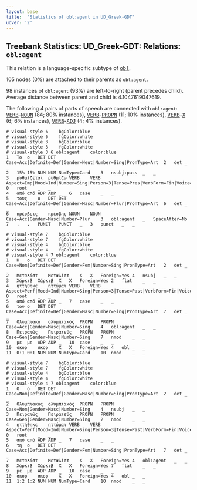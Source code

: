 ```yaml
---
layout: base
title:  'Statistics of obl:agent in UD_Greek-GDT'
udver: '2'
---
```


## Treebank Statistics: UD_Greek-GDT: Relations: `obl:agent`

This relation is a language-specific subtype of <tt><a href="el_gdt-dep-obl.html">obl</a></tt>.

105 nodes (0%) are attached to their parents as `obl:agent`.

98 instances of `obl:agent` (93%) are left-to-right (parent precedes child).
Average distance between parent and child is 4.1047619047619.

The following 4 pairs of parts of speech are connected with `obl:agent`: <tt><a href="el_gdt-pos-VERB.html">VERB</a></tt>-<tt><a href="el_gdt-pos-NOUN.html">NOUN</a></tt> (84; 80% instances), <tt><a href="el_gdt-pos-VERB.html">VERB</a></tt>-<tt><a href="el_gdt-pos-PROPN.html">PROPN</a></tt> (11; 10% instances), <tt><a href="el_gdt-pos-VERB.html">VERB</a></tt>-<tt><a href="el_gdt-pos-X.html">X</a></tt> (6; 6% instances), <tt><a href="el_gdt-pos-VERB.html">VERB</a></tt>-<tt><a href="el_gdt-pos-ADJ.html">ADJ</a></tt> (4; 4% instances).


~~~ conllu
# visual-style 6	bgColor:blue
# visual-style 6	fgColor:white
# visual-style 3	bgColor:blue
# visual-style 3	fgColor:white
# visual-style 3 6 obl:agent	color:blue
1	Το	ο	DET	DET	Case=Acc|Definite=Def|Gender=Neut|Number=Sing|PronType=Art	2	det	_	_
2	15%	15%	NUM	NUM	NumType=Card	3	nsubj:pass	_	_
3	ρυθμίζεται	ρυθμίζω	VERB	VERB	Aspect=Imp|Mood=Ind|Number=Sing|Person=3|Tense=Pres|VerbForm=Fin|Voice=Pass	0	root	_	_
4	από	από	ADP	ADP	_	6	case	_	_
5	τους	ο	DET	DET	Case=Acc|Definite=Def|Gender=Masc|Number=Plur|PronType=Art	6	det	_	_
6	πρέσβεις	πρέσβης	NOUN	NOUN	Case=Acc|Gender=Masc|Number=Plur	3	obl:agent	_	SpaceAfter=No
7	.	.	PUNCT	PUNCT	_	3	punct	_	_

~~~


~~~ conllu
# visual-style 7	bgColor:blue
# visual-style 7	fgColor:white
# visual-style 4	bgColor:blue
# visual-style 4	fgColor:white
# visual-style 4 7 obl:agent	color:blue
1	Η	ο	DET	DET	Case=Nom|Definite=Def|Gender=Fem|Number=Sing|PronType=Art	2	det	_	_
2	Μεταλίστ	Μεταλίστ	X	X	Foreign=Yes	4	nsubj	_	_
3	Χάρκιβ	Χάρκιβ	X	X	Foreign=Yes	2	flat	_	_
4	ηττήθηκε	ηττώμαι	VERB	VERB	Aspect=Perf|Mood=Ind|Number=Sing|Person=3|Tense=Past|VerbForm=Fin|Voice=Pass	0	root	_	_
5	από	από	ADP	ADP	_	7	case	_	_
6	τον	ο	DET	DET	Case=Acc|Definite=Def|Gender=Masc|Number=Sing|PronType=Art	7	det	_	_
7	Ολυμπιακό	ολυμπιακός	PROPN	PROPN	Case=Acc|Gender=Masc|Number=Sing	4	obl:agent	_	_
8	Πειραιώς	Πειραιεύς	PROPN	PROPN	Case=Gen|Gender=Masc|Number=Sing	7	nmod	_	_
9	με	με	ADP	ADP	_	10	case	_	_
10	σκορ	σκορ	X	X	Foreign=Yes	4	obl	_	_
11	0:1	0:1	NUM	NUM	NumType=Card	10	nmod	_	_

~~~


~~~ conllu
# visual-style 7	bgColor:blue
# visual-style 7	fgColor:white
# visual-style 4	bgColor:blue
# visual-style 4	fgColor:white
# visual-style 4 7 obl:agent	color:blue
1	Ο	ο	DET	DET	Case=Nom|Definite=Def|Gender=Masc|Number=Sing|PronType=Art	2	det	_	_
2	Ολυμπιακός	ολυμπιακός	PROPN	PROPN	Case=Nom|Gender=Masc|Number=Sing	4	nsubj	_	_
3	Πειραιώς	Πειραιεύς	PROPN	PROPN	Case=Gen|Gender=Masc|Number=Sing	2	nmod	_	_
4	ηττήθηκε	ηττώμαι	VERB	VERB	Aspect=Perf|Mood=Ind|Number=Sing|Person=3|Tense=Past|VerbForm=Fin|Voice=Pass	0	root	_	_
5	από	από	ADP	ADP	_	7	case	_	_
6	τη	ο	DET	DET	Case=Acc|Definite=Def|Gender=Fem|Number=Sing|PronType=Art	7	det	_	_
7	Μεταλίστ	Μεταλίστ	X	X	Foreign=Yes	4	obl:agent	_	_
8	Χάρκιβ	Χάρκιβ	X	X	Foreign=Yes	7	flat	_	_
9	με	με	ADP	ADP	_	10	case	_	_
10	σκορ	σκορ	X	X	Foreign=Yes	4	obl	_	_
11	1:2	1:2	NUM	NUM	NumType=Card	10	nmod	_	_

~~~


